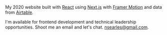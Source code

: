 My 2020 website built with [React](https://reactjs.org/) using [Next.js](https://nextjs.org/) with [Framer Motion](https://www.framer.com/motion/) and data from [Airtable](https://airtable.com/).

I'm available for frontend development and technical leadership opportunities. Shoot me an email and let's chat. [nsearles@gmail.com](mailto:nsearles@gmail.com).